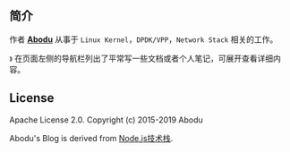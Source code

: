 ## 简介

作者 **[Abodu](<https://github.com/abodu>)** 从事于 `Linux Kernel`，`DPDK/VPP`，`Network Stack` 相关的工作。

`》` 在页面左侧的导航栏列出了平常写一些文档或者个人笔记，可展开查看详细内容。

## License

Apache License 2.0.
Copyright (c) 2015-2019 Abodu

Abodu's Blog is derived from [Node.js技术栈](https://github.com/Q-Angelo/Nodejs-Roadmap).
